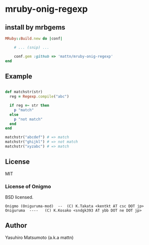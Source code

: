 # mruby-onig-regexp

## install by mrbgems
```ruby
MRuby::Build.new do |conf|

    # ... (snip) ...

    conf.gem :github => 'mattn/mruby-onig-regexp'
end
```

## Example
```ruby

def matchstr(str)
  reg = Regexp.compile("abc")

  if reg =~ str then
    p "match"
  else
    p "not match"
  end
end

matchstr("abcdef") # => match
matchstr("ghijkl") # => not match
matchstr("xyzabc") # => match
```

## License

MIT

### License of Onigmo
BSD licensed.

    Onigmo (Oniguruma-mod)  --  (C) K.Takata <kentkt AT csc DOT jp>
    Oniguruma  ----   (C) K.Kosako <sndgk393 AT ybb DOT ne DOT jp>

## Author

Yasuhiro Matsumoto (a.k.a mattn)
